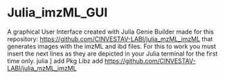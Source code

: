 # Julia_imzML_GUI
A graphical User Interface created with Julia Genie Builder made for this repository: https://github.com/CINVESTAV-LABI/julia_mzML_imzML that generates images with the imzML and ibd files.
For this to work you must insert the next lines as they are depicted in your Julia terminal for the first time only.
julia
]
add Pkg Libz
add https://github.com/CINVESTAV-LABI/julia_mzML_imzML
